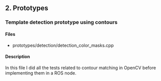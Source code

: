 ## 2. Prototypes ##
### Template detection prototype using contours ###
#### Files ####
*	prototypes/detection/detection_color_masks.cpp
#### Description ####
In this file I did all the tests related to contour matching in OpenCV before implementing them in a ROS node. 